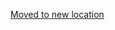 [Moved to new location](https://github.com/DataTalksClub/machine-learning-zoomcamp/blob/master/cohorts/2022/05-deployment/homework.md)